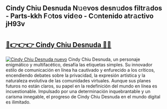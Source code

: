 ## Cindy Chiu Desnuda N𝚞𝚎vos desn𝚞dos filtr𝚊dos - Parts-kkh F𝚘tos vid𝚎o - C𝚘ntenido atr𝚊ctivo jH93v

# <h2><a href="http://mb7ztqt.tromn.icu/?c=Cindy+Chiu+Desnuda">🔗👉👉👉 Cindy Chiu Desnuda 🔗🔗</a></h2>

[![Cindy Chiu Desnuda nuevo](https://i.imgur.com/pEAQMta.gif)](http://mb7ztqt.tromn.icu/?c=Cindy+Chiu+Desnuda)
Cindy Chiu Desnuda, un personaje enigmático y multifacético, desafía las etiquetas simples. Su innovador estilo de comunicación en línea ha cautivado y enfurecido a los críticos, encendiendo debates sobre la privacidad, la expresión artística y la naturaleza evolutiva de las comunidades virtuales. Aunque sus planes futuros no están claros, su papel en la redefinición del mundo en línea es incuestionable. Impulsado por una determinación inquebrantable y un carisma innegable, el progreso de Cindy Chiu Desnuda en el mundo digital es ilimitado.
